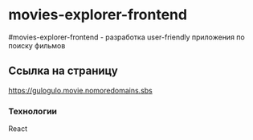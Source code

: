 # movies-explorer-frontend
#movies-explorer-frontend - разработка user-friendly приложения по поиску фильмов 

## Ссылка на страницу

https://gulogulo.movie.nomoredomains.sbs

### Технологии

React
